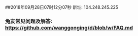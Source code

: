 ##2018年09月28日07时12分07秒 新址: 104.248.245.225
### 兔友常见问题及解答: https://github.com/wanggonging/d/blob/w/FAQ.md
